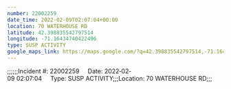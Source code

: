 ```yaml
---
number: 22002259
date_time: 2022-02-09T02:07:04+00:00
location: 70 WATERHOUSE RD
latitude: 42.398835542797514
longitude: -71.16434740422496
type: SUSP ACTIVITY
google_maps_link: https://maps.google.com/?q=42.398835542797514,-71.16434740422496
---
```


;;;;;;Incident #: 22002259     Date: 2022‐02‐09 02:07:04     Type: SUSP ACTIVITY;;;Location: 70 WATERHOUSE RD;;;
